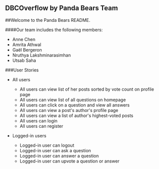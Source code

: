 ## DBCOverflow by Panda Bears Team

##Welcome to the Panda Bears README.

####Our team includes the following members:
- Anne Chen
- Amrita Athwal
- Gaël Bergeron
- Nruthya Lakshminarasimhan
- Utsab Saha

###User Stories

- All users
  - All users can view list of her posts sorted by vote count on profile page
  - All users can view list of all questions on homepage
  - All users can click on a question and view all answers
  - All users can view a post's author's profile page
  - All users can view a list of author's highest-voted posts
  - All users can login
  - All users can register

- Logged-in users
  - Logged-in user can logout
  - Logged-in user can ask a question
  - Logged-in user can answer a question
  - Logged-in user can upvote a question or answer


